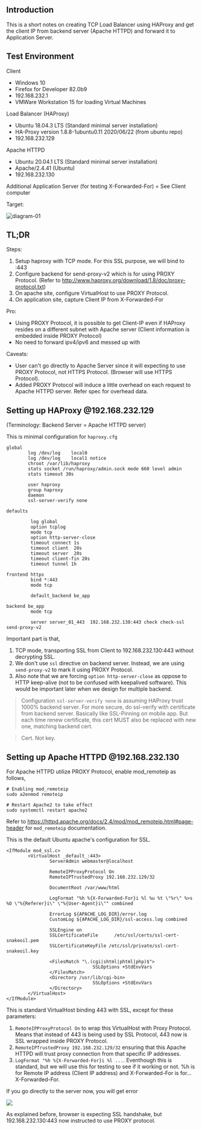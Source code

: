 ## Introduction
This is a short notes on creating TCP Load Balancer using HAProxy and get the client IP from backend server (Apache HTTPD) and forward it to Application Server.

## Test Environment

Client
+ Windows 10
+ Firefox for Developer 82.0b9
+ 192.168.232.1
+ VMWare Workstation 15 for loading Virtual Machines

Load Balancer (HAProxy)
+ Ubuntu 18.04.3 LTS (Standard minimal server installation)
+ HA-Proxy version 1.8.8-1ubuntu0.11 2020/06/22 (from ubuntu repo)
+ 192.168.232.129

Apache HTTPD
+ Ubuntu 20.04.1 LTS (Standard minimal server installation)
+ Apache/2.4.41 (Ubuntu)
+ 192.168.232.130

Additional Application Server (for testing X-Forwarded-For)
= See Client computer


Target:

![diagram-01](https://i.imgur.com/gJoO1z3.png)


## TL;DR

Steps:
1. Setup haproxy with TCP mode. For this SSL purpose, we will bind to :443
2. Configure backend for send-proxy-v2 which is for using PROXY Protocol. (Refer to http://www.haproxy.org/download/1.8/doc/proxy-protocol.txt)
3. On apache site, configure VirtualHost to use PROXY Protocol.
4. On application site, capture Client IP from X-Forwarded-For

Pro:
+ Using PROXY Protocol, it is possible to get Client-IP even if HAProxy resides on a different subnet with Apache server (Client information is embedded inside PROXY Protocol)
+ No need to forward ipv4/ipv6 and messed up with

Caveats:
+ User can't go directly to Apache Server since it will expecting to use PROXY Protocol, not HTTPS Protocol. (Browser will use HTTPS Protocol).
+ Added PROXY Protocol will induce a little overhead on each request to Apache HTTPD server. Refer spec for overhead data.

## Setting up HAProxy @192.168.232.129

(Terminology: Backend Server = Apache HTTPD server)

This is minimal configuration for `haproxy.cfg`

```
global
        log /dev/log    local0
        log /dev/log    local1 notice
        chroot /var/lib/haproxy
        stats socket /run/haproxy/admin.sock mode 660 level admin
        stats timeout 30s

        user haproxy
        group haproxy
        daemon
        ssl-server-verify none

defaults

         log global
         option tcplog
         mode tcp
         option http-server-close
         timeout connect 1s
         timeout client  20s
         timeout server  20s
         timeout client-fin 20s
         timeout tunnel 1h

frontend https
         bind *:443
         mode tcp

         default_backend be_app

backend be_app
         mode tcp

         server server_01_443  192.168.232.130:443 check check-ssl send-proxy-v2
```

Important part is that,
1. TCP mode, transporting SSL from Client to 192.168.232.130:443 without decrypting SSL.
2. We don't use `ssl` directive on backend server. Instead, we are using `send-proxy-v2` to mark it using PROXY Protocol.
3. Also note that we are forcing `option http-server-close` as oppose to HTTP keep-alive (not to be confused with keepalived software). This would be important later when we design for multiple backend.

> Configuration `ssl-server-verify none` is assuming HAProxy trust 1000% backend server. For more secure, do ssl-verify with certificate from backend server. Basically like SSL-Pinning on mobile app. But each time renew certificate, this cert MUST also be replaced with new one, matching backend cert.

> Cert. Not key.

## Setting up Apache HTTPD @192.168.232.130

For Apache HTTPD utilize PROXY Protocol, enable mod_remoteip as follows,
```
# Enabling mod_remoteip
sudo a2enmod remoteip

# Restart Apache2 to take effect
sudo systemctl restart apache2
```
Refer to https://httpd.apache.org/docs/2.4/mod/mod_remoteip.html#page-header for `mod_remoteip` documentation.

This is the default Ubuntu apache's configuration for SSL.

```
<IfModule mod_ssl.c>
        <VirtualHost _default_:443>
                ServerAdmin webmaster@localhost

                RemoteIPProxyProtocol On
                RemoteIPTrustedProxy 192.168.232.129/32

                DocumentRoot /var/www/html

                LogFormat "%h %{X-Forwarded-For}i %l %u %t \"%r\" %>s %O \"%{Referer}i\" \"%{User-Agent}i\"" combined

                ErrorLog ${APACHE_LOG_DIR}/error.log
                CustomLog ${APACHE_LOG_DIR}/ssl-access.log combined

                SSLEngine on
                SSLCertificateFile      /etc/ssl/certs/ssl-cert-snakeoil.pem
                SSLCertificateKeyFile /etc/ssl/private/ssl-cert-snakeoil.key

                <FilesMatch "\.(cgi|shtml|phtml|php)$">
                                SSLOptions +StdEnvVars
                </FilesMatch>
                <Directory /usr/lib/cgi-bin>
                                SSLOptions +StdEnvVars
                </Directory>
        </VirtualHost>
</IfModule>
```

This is standard VirtualHost binding 443 with SSL, except for these parameters:
1. `RemoteIPProxyProtocol On` to wrap this VirtualHost with Proxy Protocol. Means that instead of 443 is being used by SSL Protocol, 443 now is SSL wrapped inside PROXY Protocol.
2. `RemoteIPTrustedProxy 192.168.232.129/32` ensuring that this Apache HTTPD will trust proxy connection from that specific IP addresses.
3. `LogFormat "%h %{X-Forwarded-For}i %l ...`. Eventhough this is standard, but we will use this for testing to see if it working or not. %h is for Remote IP address (Client IP address) and X-Forwarded-For is for... X-Forwarded-For.

If you go directly to the server now, you will get error

![](https://i.imgur.com/1fXT7Dk.png)

As explained before, browser is expecting SSL handshake, but 192.168.232.130:443 now instructed to use PROXY protocol.



